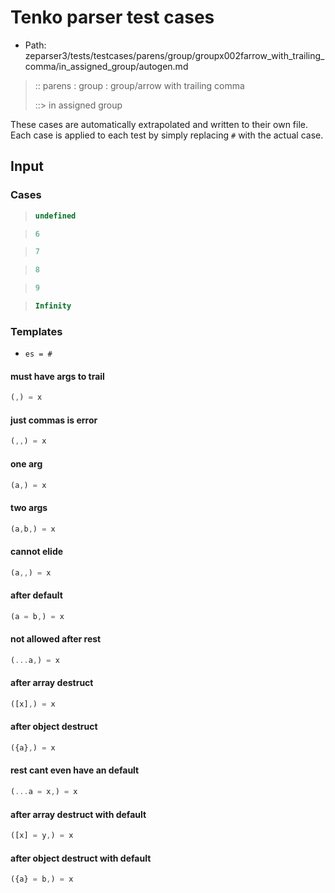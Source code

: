 # Tenko parser test cases

- Path: zeparser3/tests/testcases/parens/group/groupx002farrow_with_trailing_comma/in_assigned_group/autogen.md

> :: parens : group : group/arrow with trailing comma
>
> ::> in assigned group

These cases are automatically extrapolated and written to their own file.
Each case is applied to each test by simply replacing `#` with the actual case.

## Input

### Cases

> `````js
> undefined
> `````

> `````js
> 6
> `````

> `````js
> 7
> `````

> `````js
> 8
> `````

> `````js
> 9
> `````

> `````js
> Infinity
> `````

### Templates

- `es = #`

#### must have args to trail

`````js
(,) = x
`````

#### just commas is error

`````js
(,,) = x
`````

#### one arg

`````js
(a,) = x
`````

#### two args

`````js
(a,b,) = x
`````

#### cannot elide

`````js
(a,,) = x
`````

#### after default

`````js
(a = b,) = x
`````

#### not allowed after rest

`````js
(...a,) = x
`````

#### after array destruct

`````js
([x],) = x
`````

#### after object destruct

`````js
({a},) = x
`````

#### rest cant even have an default

`````js
(...a = x,) = x
`````

#### after array destruct with default

`````js
([x] = y,) = x
`````

#### after object destruct with default

`````js
({a} = b,) = x
`````
